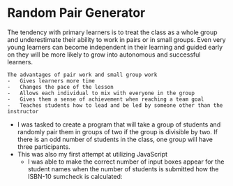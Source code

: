 # Random Pair Generator

The tendency with primary learners is to treat the class as a whole group and underestimate their ability to work in pairs or in small groups. Even very young learners can become independent in their learning and guided early on they will be more likely to grow into autonomous and successful learners.

    The advantages of pair work and small group work
    -   Gives learners more time
    -   Changes the pace of the lesson
    -   Allows each individual to mix with everyone in the group
    -   Gives them a sense of achievement when reaching a team goal
    -   Teaches students how to lead and be led by someone other than the instructor

-   I was tasked to create a program that will take a group of students and randomly pair them in groups of two if the group is divisible by two.  If there is an odd number of students in the class, one group will have three participants.
-   This was also my first attempt at utilizing JavaScript
    -   I was able to make the correct number of input boxes appear for the student names when the number of students is submitted
 how the ISBN-10 sumcheck is calculated:
